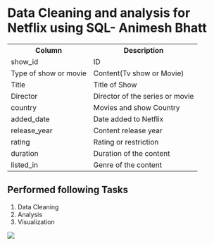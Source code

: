 <h1>Data Cleaning and analysis for Netflix using SQL- Animesh Bhatt</h1>

<table style="width:90%">
  <tr>
    <th>Column</th>
    <th>Description</th>
  </tr>
  <tr>
    <td>show_id</td>
    <td>ID</td>
  </tr>
  <tr>
    <td>Type of show or movie</td>
    <td>Content(Tv show or Movie)</td>
  </tr>
  <tr>
    <td>Title</td>
    <td>Title of Show</td>
  </tr>
  <tr>
    <td>Director</td>
    <td>Director of the series or movie</td>
  </tr>
  <tr>
    <td>country</td>
    <td>Movies and show Country</td>
  </tr>
  <tr>
    <td>added_date</td>
    <td>Date added to Netflix</td>
  </tr>
  <tr>
    <td>release_year</td>
    <td>Content release year</td>
  </tr>
  <tr>
    <td>rating</td>
    <td>Rating or restriction</td>
  </tr>
  <tr>
    <td>duration</td>
    <td>Duration of the content</td>
  </tr>
  <tr>
    <td>listed_in</td>
    <td>Genre of the content</td>
  </tr>
</table>

<h2>Performed following Tasks</h2>
<ol>
<li>Data Cleaning</li>
<li>Analysis</li>
<li>Visualization</li>
</ol>
<img src="(https://www.github.com/animeshbhatt651/Data_Cleaning_and_analysis_using_SQL
/Screenshot 2023-09-20 at 06.50.12.png)">
